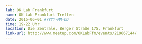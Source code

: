 ```yaml
---
lab: OK Lab Frankfurt
name: OK Lab Frankfurt Treffen
date: 2015-06-01 #YYYY-MM-DD
time: 19-22 Uhr
location: Die Zentrale, Berger Straße 175, Frankfurt
link-url: http://www.meetup.com/OKLabFfm/events/219667144/
---
```

